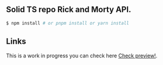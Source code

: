 ## Solid TS repo Rick and Morty API.

```bash
$ npm install # or pnpm install or yarn install
```

## Links

This is a work in progress you can check here [Check preview!](https://c4miloarriagada.github.io/Rick-Morty/).
